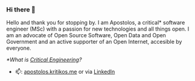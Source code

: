### Hi there 👋

Hello and thank you for stopping by. I am Apostolos, a critical* software engineer (MSc) with a passion for new technologies and all things open. I am an advocate of Open Source Software, Open Data and Open Government and an active supporter of an Open Internet, accesible by everyone. 

_*What is [Critical Engineering](https://criticalengineering.org/)?_

- 📫: [apostolos.kritikos.me](https://apostolos.kritikos.me) or via [LinkedIn](https://www.linkedin.com/in/apostoloskritikos/)

<!--
**akritiko/akritiko** is a ✨ _special_ ✨ repository because its `README.md` (this file) appears on your GitHub profile.

Here are some ideas to get you started:

- 🔭 I’m currently working on ...
- 🌱 I’m currently learning ...
- 👯 I’m looking to collaborate on ...
- 🤔 I’m looking for help with ...
- 💬 Ask me about ...
- 📫 How to reach me: ...
- 😄 Pronouns: ...
- ⚡ Fun fact: ...
-->
